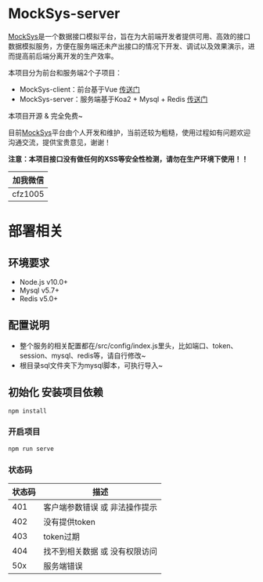 # MockSys-server
[MockSys](https://www.mocksys.com/)是一个数据接口模拟平台，旨在为大前端开发者提供可用、高效的接口数据模拟服务，方便在服务端还未产出接口的情况下开发、调试以及效果演示，进而提高前后端分离开发的生产效率。

本项目分为前台和服务端2个子项目：
* MockSys-client：前台基于Vue [传送门](https://github.com/cfz1005/vue-element-mocksys)
* MockSys-server：服务端基于Koa2 + Mysql + Redis [传送门](https://github.com/cfz1005/vue-element-mocksys-server)

本项目开源 & 完全免费~

目前[MockSys](https://www.mocksys.com/)平台由个人开发和维护，当前还较为粗糙，使用过程如有问题欢迎沟通交流，提供宝贵意见，谢谢！

**注意：本项目接口没有做任何的XSS等安全性检测，请勿在生产环境下使用！！**

|加我微信|
|:--:|
|cfz1005|


# 部署相关
## 环境要求
* Node.js v10.0+
* Mysql v5.7+
* Redis v5.0+

## 配置说明
* 整个服务的相关配置都在/src/config/index.js里头，比如端口、token、session、mysql、redis等，请自行修改~
* 根目录sql文件夹下为mysql脚本，可执行导入~


## 初始化 安装项目依赖
```
npm install
```

### 开启项目
```
npm run serve
```


### 状态码
|状态码|描述|
|--|--|
|401|客户端参数错误 或 非法操作提示|
|402|没有提供token|
|403|token过期|
|404|找不到相关数据 或 没有权限访问|
|50x|服务端错误|